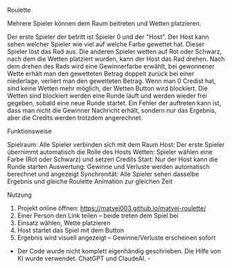 Roulette

Mehrere Spieler können dem Raum beitreten und Wetten platzieren.

Der erste Spieler der betritt ist Spieler 0 und der "Host". 
Der Host kann sehen welcher Spieler wie viel auf welche Farbe gewettet hat.
Dieser Spieler löst das Rad aus. 
Die anderen Spieler wetten auf Rot oder Schwarz, nach dem die Wetten platziert wurden, kann der Host das Rad drehen. 
Nach dem drehen des Rads wird eine Gewinnerfarbe erwählt, bei gewonnener Wette erhält man den gewetteten Betrag doppelt zurück bei einer niederlage, verliert man den gewetteten Betrag.
Wenn man 0 Credist hat, sind keine Wetten mehr möglich, der Wetten Button wird blockiert.
Die Wetten sind blockiert werden eine Runde läuft und werden wieder frei gegeben, sobald eine neue Runde startet.
Ein Fehler der auftreten kann ist, dass man nicht die Gewinner Nachricht erhält, sondern nur das Ergebnis, aber die Credits werden trotzdem angerechnet.

Funktionsweise

Spielraum: Alle Spieler verbinden sich mit dem Raum
Host: Der erste Spieler übernimmt automatisch die Rolle des Hosts
Wetten: Spieler wählen eine Farbe (Rot oder Schwarz) und setzen Credits
Start: Nur der Host kann die Runde starten
Auswertung: Gewinne und Verluste werden automatisch berechnet und angezeigt
Synchronität: Alle Spieler sehen dasselbe Ergebnis und gleiche Roulette Animation zur gleichen Zeit

Nutzung
1. Projekt online öffnen: https://matvej003.github.io/matvej-roulette/
2. Einer Person den Link teilen – beide treten dem Spiel bei
3. Einsatz wählen, Wette platzieren
4. Host startet das Spiel mit dem Button
5. Ergebnis wird visuell angezeigt – Gewinne/Verluste erscheinen sofort


- Der Code wurde nicht komplett eigenhändig geschrieben. Die Hilfe von KI wurde verwendet. ChatGPT und ClaudeAI. -
